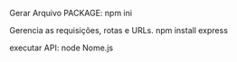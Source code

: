 Gerar Arquivo PACKAGE:
npm ini

Gerencia as requisições, rotas e URLs.
npm install express

executar API:
node Nome.js